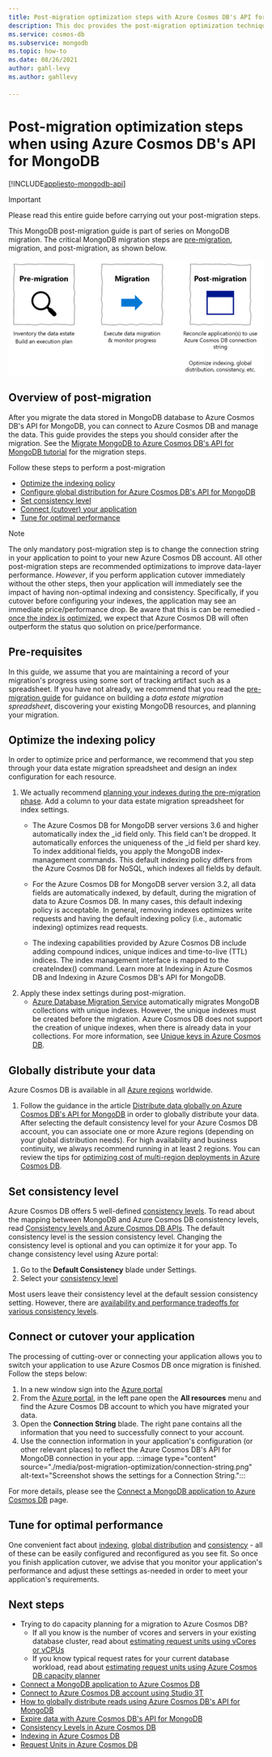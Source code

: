 ```yaml
---
title: Post-migration optimization steps with Azure Cosmos DB's API for MongoDB 
description: This doc provides the post-migration optimization techniques from MongoDB to Azure Cosmos DB's APi for MongoDB.
ms.service: cosmos-db
ms.subservice: mongodb
ms.topic: how-to
ms.date: 08/26/2021
author: gahl-levy
ms.author: gahllevy

---
```


# Post-migration optimization steps when using Azure Cosmos DB's API for MongoDB
[!INCLUDE[appliesto-mongodb-api](../includes/appliesto-mongodb-api.md)]

> [!IMPORTANT]  
> Please read this entire guide before carrying out your post-migration steps.
>

This MongoDB post-migration guide is part of series on MongoDB migration. The critical MongoDB migration steps are [pre-migration](pre-migration-steps.md), migration, and post-migration, as shown below.

![Diagram of migration steps.](./media/pre-migration-steps/overall-migration-steps.png)

## Overview of post-migration

After you migrate the data stored in MongoDB database to Azure Cosmos DB's API for MongoDB, you can connect to Azure Cosmos DB and manage the data. This guide provides the steps you should consider after the migration. See the [Migrate MongoDB to Azure Cosmos DB's API for MongoDB tutorial](../../dms/tutorial-mongodb-cosmos-db.md) for the migration steps.

Follow these steps to perform a post-migration

- [Optimize the indexing policy](#optimize-the-indexing-policy)
- [Configure global distribution for Azure Cosmos DB's API for MongoDB](#globally-distribute-your-data)
- [Set consistency level](#set-consistency-level)
- [Connect (cutover) your application](#connect-or-cutover-your-application)
- [Tune for optimal performance](#tune-for-optimal-performance)

> [!NOTE]
> The only mandatory post-migration step is to change the connection string in your application to point to your new Azure Cosmos DB account. All other post-migration steps are recommended optimizations to improve data-layer performance. *However*, if you perform application cutover immediately without the other steps, then your application will immediately see the impact of having non-optimal indexing and consistency. Specifically, if you cutover before configuring your indexes, the application may see an immediate price/performance drop. Be aware that this is can be remedied - [once the index is optimized](#optimize-the-indexing-policy), we expect that Azure Cosmos DB will often outperform the status quo solution on price/performance.
>

## Pre-requisites

In this guide, we assume that you are maintaining a record of your migration's progress using some sort of tracking artifact such as a spreadsheet. If you have not already, we recommend that you read the [pre-migration guide](pre-migration-steps.md) for guidance on building a *data estate migration spreadsheet*, discovering your existing MongoDB resources, and planning your migration.

## Optimize the indexing policy

In order to optimize price and performance, we recommend that you step through your data estate migration spreadsheet and design an index configuration for each resource. 
1. We actually recommend [planning your indexes during the pre-migration phase](pre-migration-steps.md#post-migration). Add a column to your data estate migration spreadsheet for index settings. 
   * The Azure Cosmos DB for MongoDB server versions 3.6 and higher automatically index the _id field only. This field can't be dropped. It automatically enforces the uniqueness of the _id field per shard key. To index additional fields, you apply the MongoDB index-management commands. This default indexing policy differs from the Azure Cosmos DB for NoSQL, which indexes all fields by default.

   * For the Azure Cosmos DB for MongoDB server version 3.2, all data fields are automatically indexed, by default, during the migration of data to Azure Cosmos DB. In many cases, this default indexing policy is acceptable. In general, removing indexes optimizes write requests and having the default indexing policy (i.e., automatic indexing) optimizes read requests.

   * The indexing capabilities provided by Azure Cosmos DB include adding compound indices, unique indices and time-to-live (TTL) indices. The index management interface is mapped to the createIndex() command. Learn more at Indexing in Azure Cosmos DB and Indexing in Azure Cosmos DB's API for MongoDB.
2. Apply these index settings during post-migration.
   * [Azure Database Migration Service](../../dms/tutorial-mongodb-cosmos-db.md) automatically migrates MongoDB collections with unique indexes. However, the unique indexes must be created before the migration. Azure Cosmos DB does not support the creation of unique indexes, when there is already data in your collections. For more information, see [Unique keys in Azure Cosmos DB](../unique-keys.md).

## Globally distribute your data

Azure Cosmos DB is available in all [Azure regions](https://azure.microsoft.com/regions/#services) worldwide. 
1. Follow the guidance in the article [Distribute data globally on Azure Cosmos DB's API for MongoDB](tutorial-global-distribution-mongodb.md) in order to globally distribute your data. After selecting the default consistency level for your Azure Cosmos DB account, you can associate one or more Azure regions (depending on your global distribution needs). For high availability and business continuity, we always recommend running in at least 2 regions. You can review the tips for [optimizing cost of multi-region deployments in Azure Cosmos DB](../optimize-cost-regions.md).

## Set consistency level

Azure Cosmos DB offers 5 well-defined [consistency levels](../consistency-levels.md). To read about the mapping between MongoDB and Azure Cosmos DB consistency levels, read [Consistency levels and Azure Cosmos DB APIs](../consistency-levels.md). The default consistency level is the session consistency level. Changing the consistency level is optional and you can optimize it for your app. To change consistency level using Azure portal:

1. Go to the **Default Consistency** blade under Settings.
2. Select your [consistency level](../consistency-levels.md)

Most users leave their consistency level at the default session consistency setting. However, there are [availability and performance tradeoffs for various consistency levels](../consistency-levels.md).

## Connect or cutover your application

The processing of cutting-over or connecting your application allows you to switch your application to use Azure Cosmos DB once migration is finished. Follow the steps below:

1. In a new window sign into the [Azure portal](https://www.portal.azure.com/)
2. From the [Azure portal](https://www.portal.azure.com/), in the left pane open the **All resources** menu and find  the Azure Cosmos DB account to which you have migrated your data.
3. Open the **Connection String** blade. The right pane contains all the information that you need to successfully connect to your account.
4. Use the connection information in your application's configuration (or other relevant places) to reflect the Azure Cosmos DB's API for MongoDB connection in your app.
:::image type="content" source="./media/post-migration-optimization/connection-string.png" alt-text="Screenshot shows the settings for a Connection String.":::

For more details, please see the [Connect a MongoDB application to Azure Cosmos DB](connect-mongodb-account.md) page.

## Tune for optimal performance

One convenient fact about [indexing](#optimize-the-indexing-policy), [global distribution](#globally-distribute-your-data) and [consistency](#set-consistency-level) - all of these can be easily configured and reconfigured as you see fit. So once you finish application cutover, we advise that you monitor your application's performance and adjust these settings as-needed in order to meet your application's requirements.

## Next steps

* Trying to do capacity planning for a migration to Azure Cosmos DB?
    * If all you know is the number of vcores and servers in your existing database cluster, read about [estimating request units using vCores or vCPUs](../convert-vcore-to-request-unit.md) 
    * If you know typical request rates for your current database workload, read about [estimating request units using Azure Cosmos DB capacity planner](estimate-ru-capacity-planner.md)
* [Connect a MongoDB application to Azure Cosmos DB](connect-mongodb-account.md)
* [Connect to Azure Cosmos DB account using Studio 3T](connect-using-mongochef.md)
* [How to globally distribute reads using Azure Cosmos DB's API for MongoDB](readpreference-global-distribution.md)
* [Expire data with Azure Cosmos DB's API for MongoDB](mongodb-time-to-live.md)
* [Consistency Levels in Azure Cosmos DB](../consistency-levels.md)
* [Indexing in Azure Cosmos DB](../index-overview.md)
* [Request Units in Azure Cosmos DB](../request-units.md)